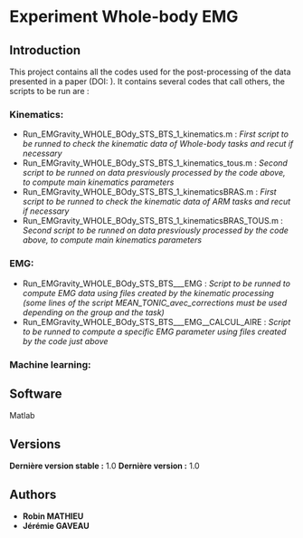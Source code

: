 # Experiment Whole-body EMG



## Introduction

This project contains all the codes used for the post-processing of the data presented in a paper (DOI: ).
It contains several codes that call others, the scripts to be run are :
### Kinematics:
- Run_EMGravity_WHOLE_BOdy_STS_BTS_1_kinematics.m : *First script to be runned to check the kinematic data of Whole-body tasks and recut if necessary*
- Run_EMGravity_WHOLE_BOdy_STS_BTS_1_kinematics_tous.m : *Second script to be runned on data presviously processed by the code above, to compute main kinematics parameters*
- Run_EMGravity_WHOLE_BOdy_STS_BTS_1_kinematicsBRAS.m : *First script to be runned to check the kinematic data of *ARM tasks* and recut if necessary*
- Run_EMGravity_WHOLE_BOdy_STS_BTS_1_kinematicsBRAS_TOUS.m : *Second script to be runned on data presviously processed by the code above, to compute main kinematics parameters*
  
### EMG:
- Run_EMGravity_WHOLE_BOdy_STS_BTS___EMG : *Script to be runned to compute EMG data using files created by the kinematic processing (some lines of the script MEAN_TONIC_avec_corrections must be used depending on the group and the task)*
- Run_EMGravity_WHOLE_BOdy_STS_BTS___EMG__CALCUL_AIRE : *Script to be runned to compute a specific EMG parameter using files created by the code just above*
  
### Machine learning:



## Software
Matlab

## Versions
**Dernière version stable :** 1.0
**Dernière version :** 1.0

## Authors
* **Robin MATHIEU**
* **Jérémie GAVEAU**
